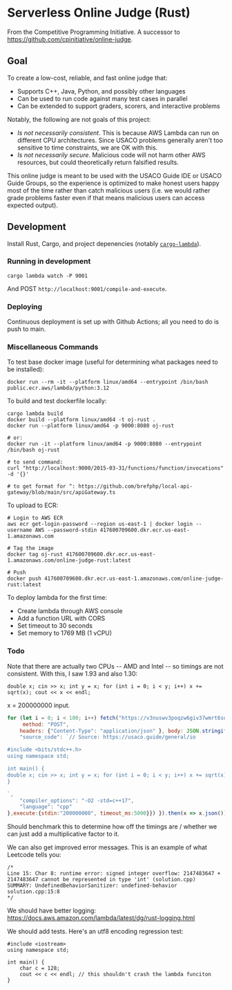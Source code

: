 # Serverless Online Judge (Rust)

From the Competitive Programming Initiative. A successor to https://github.com/cpinitiative/online-judge.

## Goal

To create a low-cost, reliable, and fast online judge that:

- Supports C++, Java, Python, and possibly other languages
- Can be used to run code against many test cases in parallel
- Can be extended to support graders, scorers, and interactive problems

Notably, the following are not goals of this project:

- *Is not necessarily consistent*. This is because AWS Lambda can run on different CPU architectures. Since USACO problems generally aren't too sensitive to time constraints, we are OK with this.
- *Is not necessarily secure*. Malicious code will not harm other AWS resources, but could theoretically return falsified results.

This online judge is meant to be used with the USACO Guide IDE or USACO Guide Groups, so the experience is optimized to make honest users happy most of the time rather than catch malicious users (i.e. we would rather grade problems faster even if that means malicious users can access expected output).

## Development

Install Rust, Cargo, and project depenencies (notably [`cargo-lambda`](https://github.com/cargo-lambda/cargo-lambda)).

### Running in development

```
cargo lambda watch -P 9001
``` 

And POST `http://localhost:9001/compile-and-execute`.

### Deploying

Continuous deployment is set up with Github Actions; all you need to do is push to main.

### Miscellaneous Commands


To test base docker image (useful for determining what packages need to be installed):

```
docker run --rm -it --platform linux/amd64 --entrypoint /bin/bash public.ecr.aws/lambda/python:3.12
```

To build and test dockerfile locally:

```
cargo lambda build
docker build --platform linux/amd64 -t oj-rust .
docker run --platform linux/amd64 -p 9000:8080 oj-rust

# or:
docker run -it --platform linux/amd64 -p 9000:8080 --entrypoint /bin/bash oj-rust

# to send command:
curl "http://localhost:9000/2015-03-31/functions/function/invocations" -d '{}'

# to get format for ^: https://github.com/brefphp/local-api-gateway/blob/main/src/apiGateway.ts
```

To upload to ECR:

```
# Login to AWS ECR
aws ecr get-login-password --region us-east-1 | docker login --username AWS --password-stdin 417600709600.dkr.ecr.us-east-1.amazonaws.com

# Tag the image
docker tag oj-rust 417600709600.dkr.ecr.us-east-1.amazonaws.com/online-judge-rust:latest

# Push
docker push 417600709600.dkr.ecr.us-east-1.amazonaws.com/online-judge-rust:latest
```

To deploy lambda for the first time:
- Create lambda through AWS console
- Add a function URL with CORS
- Set timeout to 30 seconds
- Set memory to 1769 MB (1 vCPU)

### Todo

Note that there are actually two CPUs -- AMD and Intel -- so timings are not consistent. With this, I saw 1.93 and also 1.30:

```
double x; cin >> x; int y = x; for (int i = 0; i < y; i++) x += sqrt(x); cout << x << endl;
```

x = 200000000 input.

```js
for (let i = 0; i < 100; i++) fetch("https://v3nuswv3poqzw6giv37wmrt6su0krxvt.lambda-url.us-east-1.on.aws/compile-and-execute", {
     method: "POST", 
    headers: {"Content-Type": "application/json" }, body: JSON.stringify({compile:{
    "source_code": `// Source: https://usaco.guide/general/io

#include <bits/stdc++.h>
using namespace std;

int main() {
double x; cin >> x; int y = x; for (int i = 0; i < y; i++) x += sqrt(x); cout << x << endl;;
}

`,
    "compiler_options": "-O2 -std=c++17",
    "language": "cpp"
},execute:{stdin:"200000000", timeout_ms:5000}}) }).then(x => x.json()).then(x => console.log(x.execute.stderr.match(/wall clock.*/)[0]))
```

Should benchmark this to determine how off the timings are / whether we can just add a multiplicative factor to it.


We can also get improved error messages. This is an example of what Leetcode tells you:


```
/*
Line 15: Char 8: runtime error: signed integer overflow: 2147483647 + 2147483647 cannot be represented in type 'int' (solution.cpp)
SUMMARY: UndefinedBehaviorSanitizer: undefined-behavior solution.cpp:15:8
*/
```

We should have better logging: https://docs.aws.amazon.com/lambda/latest/dg/rust-logging.html

We should add tests. Here's an utf8 encoding regression test:

```
#include <iostream>
using namespace std;

int main() {
	char c = 128;
	cout << c << endl; // this shouldn't crash the lambda funciton
}
```
